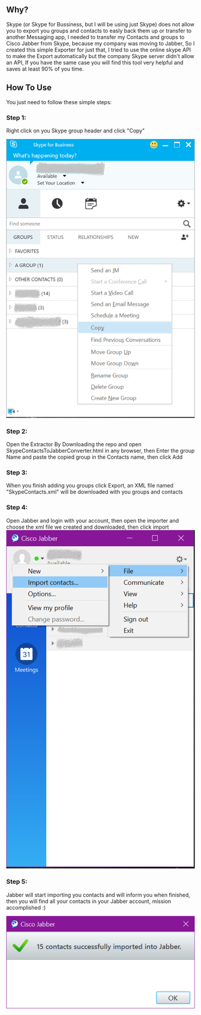 ## Why?

Skype (or Skype for Bussiness, but I will be using just Skype) does not allow you to export you groups and contacts to easly back them up or transfer to another Messaging app, I needed to transfer my Contacts and groups to Cisco Jabber from Skype, because my company was moving to Jabber, So I created this simple Exporter for just that, I tried to use the online skype API to make the Export automatically but the company Skype server didn't allow an API, If you have the same case you will find this tool very helpful and saves at least 90% of you time.


## How To Use

You just need to follow these simple steps:

### Step 1:

Right click on you Skype group header and click "Copy"

![Copy contacts group from skype](https://raw.githubusercontent.com/Fahd-Harb/Skype-Contacts-To-Jabber-Extractor/master/S4B_ScreenShoot.png)

### Step 2:

Open the Extractor By Downloading the repo and open SkypeContactsToJabberConverter.html in any browser,
then Enter the group Name and paste the copied group in the Contacts name, then click Add

### Step 3:

When you finish adding you groups click Export, an XML file named "SkypeContacts.xml" will be downloaded with you groups and contacts

### Step 4:

Open Jabber and login with your account, then open the importer and choose the xml file we created and downloaded, then click import
![Importing Contacts to Jabber](https://raw.githubusercontent.com/Fahd-Harb/Skype-Contacts-To-Jabber-Extractor/master/Jabber%20ScreenShot.png)

### Step 5:
Jabber will start importing you contacts and will inform you when finished, then you will find all your contacts in your Jabber account, mission accomplished :)

![Skype contacts imported successfully](https://raw.githubusercontent.com/Fahd-Harb/Skype-Contacts-To-Jabber-Extractor/master/Jabber-Success.png)
